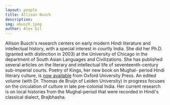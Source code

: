 ```yaml
---
layout: people
title: Allison Busch	
description: 
img: abusch.jpeg
author: Alex Gil
---
```


Allison Busch's research centers on early modern Hindi literature and intellectual history, with a special interest in courtly India. She did her Ph.D. (granted with distinction in 2003) at the University of Chicago in the department of South Asian Languages and Civilizations. She has published several articles on the literary and intellectual life of seventeenth-century sub-imperial courts. Poetry of Kings, her new book on Mughal- period Hindi literary culture, is <a href="http://www.oup.com/us/catalog/general/subject/ReligionTheology/Hinduism/?view=usa&amp;ci=9780199765928">now available</a> from Oxford University Press. An edited volume (with Dr. Thomas de Bruijn of Leiden University) in progress focuses on the circulation of culture in late pre-colonial India. Her current research is on local histories from the Mughal-period that were recorded in Hindi's classical dialect, Brajbhasha.

